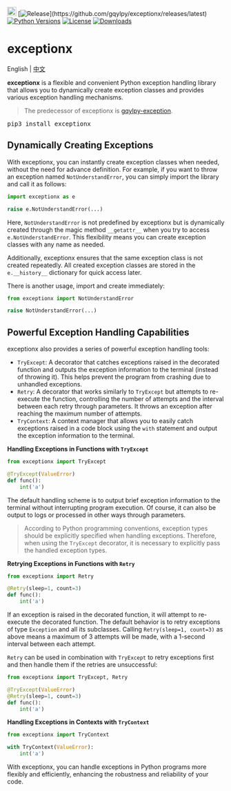[<img alt="LOGO" src="http://gqylpy.com/static/img/favicon.ico" height="21" width="21"/>](http://www.gqylpy.com)
[![Release](https://img.shields.io/github/release/gqylpy/exceptionx.svg?style=flat-square")](https://github.com/gqylpy/exceptionx/releases/latest)
[![Python Versions](https://img.shields.io/pypi/pyversions/exceptionx)](https://pypi.org/project/exceptionx)
[![License](https://img.shields.io/pypi/l/exceptionx)](https://github.com/gqylpy/exceptionx/blob/master/LICENSE)
[![Downloads](https://static.pepy.tech/badge/exceptionx)](https://pepy.tech/project/exceptionx)

# exceptionx
English | [中文](https://github.com/gqylpy/exceptionx/blob/master/README_CN.md)

__exceptionx__ is a flexible and convenient Python exception handling library that allows you to dynamically create exception classes and provides various exception handling mechanisms.
> The predecessor of exceptionx is [gqylpy-exception](https://github.com/gqylpy/gqylpy-exception).

<kbd>pip3 install exceptionx</kbd>

## Dynamically Creating Exceptions

With exceptionx, you can instantly create exception classes when needed, without the need for advance definition. For example, if you want to throw an exception named `NotUnderstandError`, you can simply import the library and call it as follows:

```python
import exceptionx as e

raise e.NotUnderstandError(...)
```

Here, `NotUnderstandError` is not predefined by exceptionx but is dynamically created through the magic method `__getattr__` when you try to access `e.NotUnderstandError`. This flexibility means you can create exception classes with any name as needed.

Additionally, exceptionx ensures that the same exception class is not created repeatedly. All created exception classes are stored in the `e.__history__` dictionary for quick access later.

There is another usage, import and create immediately:

```python
from exceptionx import NotUnderstandError

raise NotUnderstandError(...)
```

## Powerful Exception Handling Capabilities

exceptionx also provides a series of powerful exception handling tools:

- `TryExcept`: A decorator that catches exceptions raised in the decorated function and outputs the exception information to the terminal (instead of throwing it). This helps prevent the program from crashing due to unhandled exceptions.
- `Retry`: A decorator that works similarly to `TryExcept` but attempts to re-execute the function, controlling the number of attempts and the interval between each retry through parameters. It throws an exception after reaching the maximum number of attempts.
- `TryContext`: A context manager that allows you to easily catch exceptions raised in a code block using the `with` statement and output the exception information to the terminal.

**Handling Exceptions in Functions with `TryExcept`**

```python
from exceptionx import TryExcept

@TryExcept(ValueError)
def func():
    int('a')
```

The default handling scheme is to output brief exception information to the terminal without interrupting program execution. Of course, it can also be output to logs or processed in other ways through parameters.

> According to Python programming conventions, exception types should be explicitly specified when handling exceptions. Therefore, when using the `TryExcept` decorator, it is necessary to explicitly pass the handled exception types.

**Retrying Exceptions in Functions with `Retry`**

```python
from exceptionx import Retry

@Retry(sleep=1, count=3)
def func():
    int('a')
```

If an exception is raised in the decorated function, it will attempt to re-execute the decorated function. The default behavior is to retry exceptions of type `Exception` and all its subclasses. Calling `Retry(sleep=1, count=3)` as above means a maximum of 3 attempts will be made, with a 1-second interval between each attempt.

`Retry` can be used in combination with `TryExcept` to retry exceptions first and then handle them if the retries are unsuccessful:

```python
from exceptionx import TryExcept, Retry

@TryExcept(ValueError)
@Retry(sleep=1, count=3)
def func():
    int('a')
```

**Handling Exceptions in Contexts with `TryContext`**

```python
from exceptionx import TryContext

with TryContext(ValueError):
    int('a')
```

With exceptionx, you can handle exceptions in Python programs more flexibly and efficiently, enhancing the robustness and reliability of your code.
